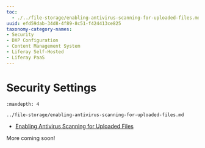 ```yaml
---
toc:
  - ./../file-storage/enabling-antivirus-scanning-for-uploaded-files.md
uuid: efd59dab-34d8-4f89-8c51-f424413ce825
taxonomy-category-names:
- Security
- DXP Configuration
- Content Management System
- Liferay Self-Hosted
- Liferay PaaS
---
```

# Security Settings

```{toctree}
:maxdepth: 4

../file-storage/enabling-antivirus-scanning-for-uploaded-files.md
```

* [Enabling Antivirus Scanning for Uploaded Files](../file-storage/enabling-antivirus-scanning-for-uploaded-files.md)

More coming soon!
